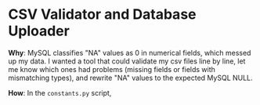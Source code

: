 # CSV Validator and Database Uploader
**Why**: MySQL classifies "NA" values as 0 in numerical fields, which messed up my data. I wanted a tool that could validate my csv files line by line, let me know which ones had problems (missing fields or fields with mismatching types), and rewrite "NA" values to the expected MySQL NULL. 

**How**: In the `constants.py` script, 
